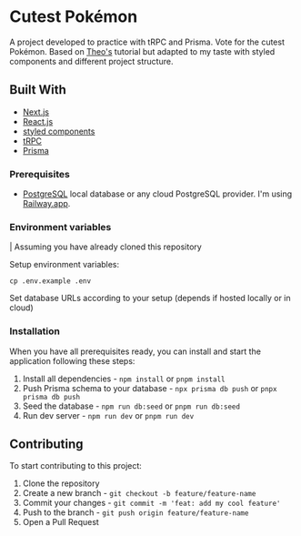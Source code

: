 # Cutest Pokémon

A project developed to practice with tRPC and Prisma. Vote for the cutest Pokémon. Based on [Theo's](https://www.youtube.com/watch?v=PKy2lYEnhgs) tutorial but adapted to my taste with styled components and different project structure.

## Built With

- [Next.js](https://nextjs.org/)
- [React.js](https://reactjs.org/)
- [styled components](https://styled-components.com/)
- [tRPC](https://trpc.io/)
- [Prisma](https://www.prisma.io/)

### Prerequisites

- [PostgreSQL](https://www.postgresql.org/) local database or any cloud PostgreSQL provider. I'm using [Railway.app](https://railway.app).

### Environment variables

| Assuming you have already cloned this repository

Setup environment variables:

```
cp .env.example .env
```

Set database URLs according to your setup (depends if hosted locally or in cloud)

### Installation

When you have all prerequisites ready, you can install and start the application following these steps:

1. Install all dependencies - `npm install` or `pnpm install`
2. Push Prisma schema to your database - `npx prisma db push` or `pnpx prisma db push`
3. Seed the database - `npm run db:seed` or `pnpm run db:seed`
4. Run dev server - `npm run dev` or `pnpm run dev`

## Contributing

To start contributing to this project:

1. Clone the repository
2. Create a new branch - `git checkout -b feature/feature-name`
3. Commit your changes - `git commit -m 'feat: add my cool feature'`
4. Push to the branch - `git push origin feature/feature-name`
5. Open a Pull Request
